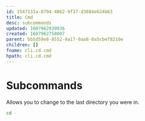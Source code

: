 ```yaml
---
id: 1547133a-8794-4862-9f37-d3884e624b63
title: Cmd
desc: subcommands
updated: 1607962939936
created: 1607962758007
parent: bb5d59e8-8552-4a17-9aa8-0a5cbef8210e
children: []
fname: cli.cd.cmd
hpath: cli.cd.cmd
---
```

# Subcommands

Allows you to change to the last directory you were in.

```sh
cd -
```

